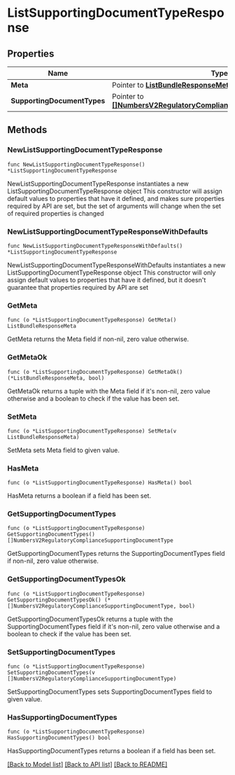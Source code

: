 # ListSupportingDocumentTypeResponse

## Properties

Name | Type | Description
------------ | ------------- | -------------
**Meta** | Pointer to [**ListBundleResponseMeta**](ListBundleResponse_meta.md) |  | [optional] 
**SupportingDocumentTypes** | Pointer to [**[]NumbersV2RegulatoryComplianceSupportingDocumentType**](NumbersV2RegulatoryComplianceSupportingDocumentType.md) |  | [optional] 

## Methods

### NewListSupportingDocumentTypeResponse

`func NewListSupportingDocumentTypeResponse() *ListSupportingDocumentTypeResponse`

NewListSupportingDocumentTypeResponse instantiates a new ListSupportingDocumentTypeResponse object
This constructor will assign default values to properties that have it defined,
and makes sure properties required by API are set, but the set of arguments
will change when the set of required properties is changed

### NewListSupportingDocumentTypeResponseWithDefaults

`func NewListSupportingDocumentTypeResponseWithDefaults() *ListSupportingDocumentTypeResponse`

NewListSupportingDocumentTypeResponseWithDefaults instantiates a new ListSupportingDocumentTypeResponse object
This constructor will only assign default values to properties that have it defined,
but it doesn't guarantee that properties required by API are set

### GetMeta

`func (o *ListSupportingDocumentTypeResponse) GetMeta() ListBundleResponseMeta`

GetMeta returns the Meta field if non-nil, zero value otherwise.

### GetMetaOk

`func (o *ListSupportingDocumentTypeResponse) GetMetaOk() (*ListBundleResponseMeta, bool)`

GetMetaOk returns a tuple with the Meta field if it's non-nil, zero value otherwise
and a boolean to check if the value has been set.

### SetMeta

`func (o *ListSupportingDocumentTypeResponse) SetMeta(v ListBundleResponseMeta)`

SetMeta sets Meta field to given value.

### HasMeta

`func (o *ListSupportingDocumentTypeResponse) HasMeta() bool`

HasMeta returns a boolean if a field has been set.

### GetSupportingDocumentTypes

`func (o *ListSupportingDocumentTypeResponse) GetSupportingDocumentTypes() []NumbersV2RegulatoryComplianceSupportingDocumentType`

GetSupportingDocumentTypes returns the SupportingDocumentTypes field if non-nil, zero value otherwise.

### GetSupportingDocumentTypesOk

`func (o *ListSupportingDocumentTypeResponse) GetSupportingDocumentTypesOk() (*[]NumbersV2RegulatoryComplianceSupportingDocumentType, bool)`

GetSupportingDocumentTypesOk returns a tuple with the SupportingDocumentTypes field if it's non-nil, zero value otherwise
and a boolean to check if the value has been set.

### SetSupportingDocumentTypes

`func (o *ListSupportingDocumentTypeResponse) SetSupportingDocumentTypes(v []NumbersV2RegulatoryComplianceSupportingDocumentType)`

SetSupportingDocumentTypes sets SupportingDocumentTypes field to given value.

### HasSupportingDocumentTypes

`func (o *ListSupportingDocumentTypeResponse) HasSupportingDocumentTypes() bool`

HasSupportingDocumentTypes returns a boolean if a field has been set.


[[Back to Model list]](../README.md#documentation-for-models) [[Back to API list]](../README.md#documentation-for-api-endpoints) [[Back to README]](../README.md)


